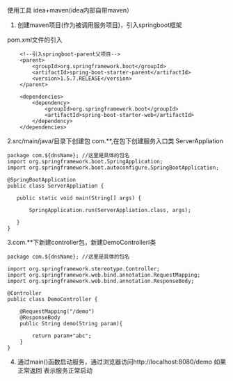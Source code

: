 
使用工具 idea+maven(idea内部自带maven）

1. 创建maven项目(作为被调用服务项目)，引入springboot框架

pom.xml文件的引入

```
    <!--引入springboot-parent父项目-->
    <parent>
        <groupId>org.springframework.boot</groupId>
        <artifactId>spring-boot-starter-parent</artifactId>
        <version>1.5.7.RELEASE</version>
    </parent>

    <dependencies>
        <dependency>
            <groupId>org.springframework.boot</groupId>
            <artifactId>spring-boot-starter-web</artifactId>
        </dependency>
    </dependencies>
 ```
 
 2.src/main/java/目录下创建包 com.**,在包下创建服务入口类 ServerAppliation
 
 ```
 package com.${dnsName}; //这里是具体的包名
 import org.springframework.boot.SpringApplication;
import org.springframework.boot.autoconfigure.SpringBootApplication;

@SpringBootApplication
public class ServerAppliation {

    public static void main(String[] args) {

        SpringApplication.run(ServerAppliation.class, args);

    }
}
```

3.com.**下新建controller包，新建DemoControllerl类
```
package com.${dnsName}; //这里是具体的包名

import org.springframework.stereotype.Controller;
import org.springframework.web.bind.annotation.RequestMapping;
import org.springframework.web.bind.annotation.ResponseBody;

@Controller
public class DemoController {

    @RequestMapping("/demo")
    @ResponseBody
    public String demo(String param){

        return param+"abc";
    }
}
```
 
 4. 通过main()函数启动服务，通过浏览器访问http://localhost:8080/demo 如果正常返回 表示服务正常启动




 
 
